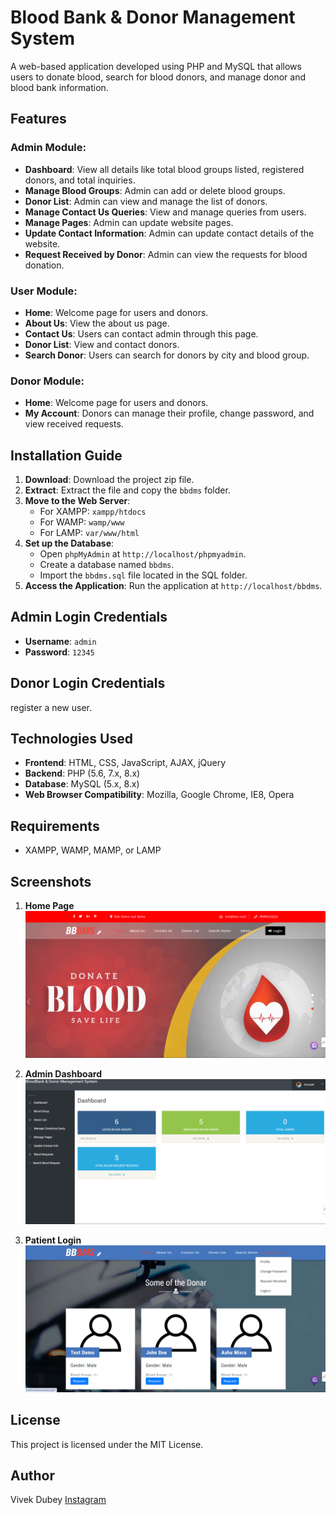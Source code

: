 # Blood Bank & Donor Management System

A web-based application developed using PHP and MySQL that allows users to donate blood, search for blood donors, and manage donor and blood bank information.

## Features

### Admin Module:
- **Dashboard**: View all details like total blood groups listed, registered donors, and total inquiries.
- **Manage Blood Groups**: Admin can add or delete blood groups.
- **Donor List**: Admin can view and manage the list of donors.
- **Manage Contact Us Queries**: View and manage queries from users.
- **Manage Pages**: Admin can update website pages.
- **Update Contact Information**: Admin can update contact details of the website.
- **Request Received by Donor**: Admin can view the requests for blood donation.

### User Module:
- **Home**: Welcome page for users and donors.
- **About Us**: View the about us page.
- **Contact Us**: Users can contact admin through this page.
- **Donor List**: View and contact donors.
- **Search Donor**: Users can search for donors by city and blood group.

### Donor Module:
- **Home**: Welcome page for users and donors.
- **My Account**: Donors can manage their profile, change password, and view received requests.

## Installation Guide

1. **Download**: Download the project zip file.
2. **Extract**: Extract the file and copy the `bbdms` folder.
3. **Move to the Web Server**:
    - For XAMPP: `xampp/htdocs`
    - For WAMP: `wamp/www`
    - For LAMP: `var/www/html`
4. **Set up the Database**:
    - Open `phpMyAdmin` at `http://localhost/phpmyadmin`.
    - Create a database named `bbdms`.
    - Import the `bbdms.sql` file located in the SQL folder.
5. **Access the Application**: Run the application at `http://localhost/bbdms`.

## Admin Login Credentials
- **Username**: `admin`
- **Password**: `12345`

## Donor Login Credentials
register a new user.

## Technologies Used
- **Frontend**: HTML, CSS, JavaScript, AJAX, jQuery
- **Backend**: PHP (5.6, 7.x, 8.x)
- **Database**: MySQL (5.x, 8.x)
- **Web Browser Compatibility**: Mozilla, Google Chrome, IE8, Opera

## Requirements
- XAMPP, WAMP, MAMP, or LAMP

## Screenshots
1. **Home Page**  
   ![Home Page](Screenshot/Homepage.png)

2. **Admin Dashboard**  
   ![Admin Dashboard](Screenshot/adminpage.png)

3. **Patient Login**  
   ![Donor List](Screenshot/patient.png)

## License
This project is licensed under the MIT License.

## Author
Vivek Dubey
[Instagram](https://www.instagram.com/vivekkkkk_2.o/)
